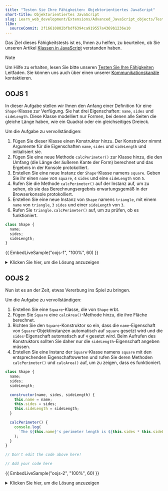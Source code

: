 ```yaml
---
title: "Testen Sie Ihre Fähigkeiten: Objektorientiertes JavaScript"
short-title: Objektorientiertes JavaScript
slug: Learn_web_development/Extensions/Advanced_JavaScript_objects/Test_your_skills/Object-oriented_JavaScript
l10n:
  sourceCommit: 2f16610802bfbdf6394ca919557a4369b1236e10
---
```


Das Ziel dieses Fähigkeitstests ist es, Ihnen zu helfen, zu beurteilen, ob Sie unseren Artikel [Klassen in JavaScript](/de/docs/Learn_web_development/Extensions/Advanced_JavaScript_objects/Classes_in_JavaScript) verstanden haben.

> [!NOTE]
> Um Hilfe zu erhalten, lesen Sie bitte unseren [Testen Sie Ihre Fähigkeiten](/de/docs/Learn_web_development#test_your_skills) Leitfaden. Sie können uns auch über einen unserer [Kommunikationskanäle](/de/docs/MDN/Community/Communication_channels) kontaktieren.

## OOJS 1

In dieser Aufgabe stellen wir Ihnen den Anfang einer Definition für eine `Shape`-Klasse zur Verfügung. Sie hat drei Eigenschaften: `name`, `sides` und `sideLength`. Diese Klasse modelliert nur Formen, bei denen alle Seiten die gleiche Länge haben, wie ein Quadrat oder ein gleichseitiges Dreieck.

Um die Aufgabe zu vervollständigen:

1. Fügen Sie dieser Klasse einen Konstruktor hinzu. Der Konstruktor nimmt Argumente für die Eigenschaften `name`, `sides` und `sideLength` und initialisiert sie.
2. Fügen Sie eine neue Methode `calcPerimeter()` zur Klasse hinzu, die den Umfang (die Länge der äußeren Kante der Form) berechnet und das Ergebnis in der Konsole protokolliert.
3. Erstellen Sie eine neue Instanz der `Shape`-Klasse namens `square`. Geben Sie ihr einen `name` von `square`, `4` `sides` und eine `sideLength` von `5`.
4. Rufen Sie die Methode `calcPerimeter()` auf der Instanz auf, um zu sehen, ob sie das Berechnungsergebnis erwartungsgemäß in der Browserkonsole protokolliert.
5. Erstellen Sie eine neue Instanz von `Shape` namens `triangle`, mit einem `name` von `triangle`, `3` `sides` und einer `sideLength` von `3`.
6. Rufen Sie `triangle.calcPerimeter()` auf, um zu prüfen, ob es funktioniert.

```js live-sample___oojs-1
class Shape {
  name;
  sides;
  sideLength;
}
```

{{ EmbedLiveSample("oojs-1", "100%", 60) }}

<details>
<summary>Klicken Sie hier, um die Lösung anzuzeigen</summary>

Ihr fertiges JS könnte ungefähr so aussehen:

```js
class Shape {
  name;
  sides;
  sideLength;

  constructor(name, sides, sideLength) {
    this.name = name;
    this.sides = sides;
    this.sideLength = sideLength;
  }

  calcPerimeter() {
    console.log(
      `The ${this.name}'s perimeter length is ${this.sides * this.sideLength}.`,
    );
  }
}

const square = new Shape("square", 4, 5);
square.calcPerimeter();

const triangle = new Shape("triangle", 3, 3);
triangle.calcPerimeter();
```

</details>

## OOJS 2

Nun ist es an der Zeit, etwas Vererbung ins Spiel zu bringen.

Um die Aufgabe zu vervollständigen:

1. Erstellen Sie eine `Square`-Klasse, die von `Shape` erbt.
2. Fügen Sie `Square` eine `calcArea()`-Methode hinzu, die ihre Fläche berechnet.
3. Richten Sie den `Square`-Konstruktor so ein, dass die `name`-Eigenschaft von `Square`-Objektinstanzen automatisch auf `square` gesetzt wird und die `sides`-Eigenschaft automatisch auf `4` gesetzt wird. Beim Aufrufen des Konstruktors sollten Sie daher nur die `sideLength`-Eigenschaft angeben müssen.
4. Erstellen Sie eine Instanz der `Square`-Klasse namens `square` mit den entsprechenden Eigenschaftswerten und rufen Sie deren Methoden `calcPerimeter()` und `calcArea()` auf, um zu zeigen, dass es funktioniert.

```js live-sample___oojs-2
class Shape {
  name;
  sides;
  sideLength;

  constructor(name, sides, sideLength) {
    this.name = name;
    this.sides = sides;
    this.sideLength = sideLength;
  }

  calcPerimeter() {
    console.log(
      `The ${this.name}'s perimeter length is ${this.sides * this.sideLength}.`,
    );
  }
}

// Don't edit the code above here!

// Add your code here
```

{{ EmbedLiveSample("oojs-2", "100%", 60) }}

<details>
<summary>Klicken Sie hier, um die Lösung anzuzeigen</summary>

Ihr fertiges JS könnte ungefähr so aussehen:

```js
// ...
// Don't edit the code above here!

class Square extends Shape {
  constructor(sideLength) {
    super("square", 4, sideLength);
  }

  calcArea() {
    console.log(
      `The ${this.name}'s area is ${this.sideLength * this.sideLength} squared.`,
    );
  }
}

const square = new Square(4);

square.calcPerimeter();
square.calcArea();
```

</details>

